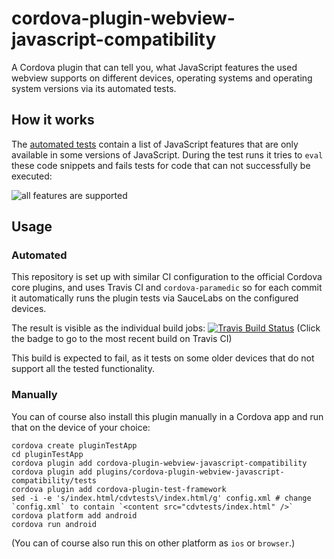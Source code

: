 # cordova-plugin-webview-javascript-compatibility

A Cordova plugin that can tell you, what JavaScript features the used webview supports on different devices, operating systems and operating system versions via its automated tests.

## How it works

The [automated tests](tests/tests.js) contain a list of JavaScript features that are only available in some versions of JavaScript. During the test runs it tries to `eval` these code snippets and fails tests for code that can not successfully be executed:

![all features are supported](https://user-images.githubusercontent.com/183673/59503565-00742000-8ea1-11e9-9588-2c08a4dcde11.png)

## Usage

### Automated

This repository is set up with similar CI configuration to the official Cordova core plugins, and uses Travis CI and `cordova-paramedic` so for each commit it automatically runs the plugin tests via SauceLabs on the configured devices.

The result is visible as the individual build jobs: [![Travis Build Status](https://api.travis-ci.org/janpio/cordova-plugin-webview-javascript-compatibility.svg?branch=master)](https://travis-ci.org/janpio/cordova-plugin-webview-javascript-compatibility) (Click the badge to go to the most recent build on Travis CI)

This build is expected to fail, as it tests on some older devices that do not support all the tested functionality.

### Manually

You can of course also install this plugin manually in a Cordova app and run that on the device of your choice:

```shell
cordova create pluginTestApp
cd pluginTestApp
cordova plugin add cordova-plugin-webview-javascript-compatibility
cordova plugin add plugins/cordova-plugin-webview-javascript-compatibility/tests
cordova plugin add cordova-plugin-test-framework
sed -i -e 's/index.html/cdvtests\/index.html/g' config.xml # change `config.xml` to contain `<content src="cdvtests/index.html" />`
cordova platform add android
cordova run android
```

(You can of course also run this on other platform as `ios` or `browser`.)

